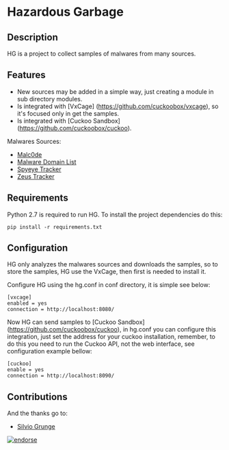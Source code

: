 Hazardous Garbage
=================

Description
-----------

HG is a project to collect samples of malwares from many sources.

Features
--------

* New sources may be added in a simple way, just creating a module in sub directory modules.
* Is integrated with [VxCage] (https://github.com/cuckoobox/vxcage), so it's focused only in get the samples. 
* Is integrated with [Cuckoo Sandbox] (https://github.com/cuckoobox/cuckoo).

Malwares Sources:

* [Malc0de](http://malc0de.com/)
* [Malware Domain List](http://www.malwaredomainlist.com/)
* [Spyeye Tracker](https://spyeyetracker.abuse.ch/)
* [Zeus Tracker](https://zeustracker.abuse.ch/)

Requirements
------------

Python 2.7 is required to run HG. To install the project dependencies do this:

	pip install -r requirements.txt

Configuration
-------------

HG only analyzes the malwares sources and downloads the samples, so to store the samples, HG use
the VxCage, then first is needed to install it.

Configure HG using the hg.conf in conf directory, it is simple see below:

	[vxcage]
	enabled = yes
	connection = http://localhost:8080/

Now HG can send samples to [Cuckoo Sandbox] (https://github.com/cuckoobox/cuckoo), in hg.conf you
can configure this integration, just set the address for your cuckoo installation, remember, to do this you
need to run the Cuckoo API, not the web interface, see configuration example bellow:

	[cuckoo]
	enable = yes
	connection = http://localhost:8090/

Contributions
-------------

And the thanks go to:

* [Silvio Grunge](https://github.com/SlvioGrunge)

[![endorse](https://api.coderwall.com/neriberto/endorsecount.png)](https://coderwall.com/neriberto)
